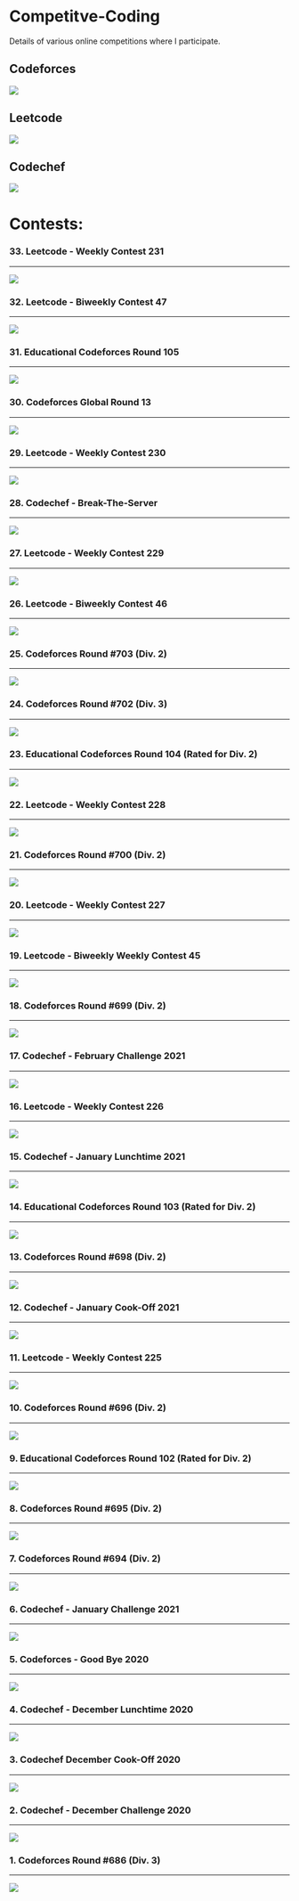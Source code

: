 # Competitve-Coding

Details of various online competitions where I participate.

<h2>Codeforces</h2>
<img src='https://github.com/harshitbhat/Competitve-Coding/blob/old/Screenshots/codeforces.jpeg'/>
<h2>Leetcode</h2>
<img src='https://github.com/harshitbhat/Competitve-Coding/blob/old/Screenshots/leetcode.jpeg' />
<h2>Codechef</h2>
<img src='https://github.com/harshitbhat/Competitve-Coding/blob/old/Screenshots/codechef.jpeg' />
<h1>Contests:</h1>
<h3>33. Leetcode - Weekly Contest 231</h3>
<hr>
<img src='https://github.com/harshitbhat/Competitve-Coding/blob/old/Screenshots/33.jpeg' />
<h3>32. Leetcode - Biweekly Contest 47</h3>
<hr>
<img src='https://github.com/harshitbhat/Competitve-Coding/blob/old/Screenshots/32.jpeg' />
<h3>31. Educational Codeforces Round 105</h3>
<hr>
<img src='https://github.com/harshitbhat/Competitve-Coding/blob/old/Screenshots/31.jpeg' />
<h3>30. Codeforces Global Round 13</h3>
<hr>
<img src='https://github.com/harshitbhat/Competitve-Coding/blob/old/Screenshots/30.jpeg' />
<h3>29. Leetcode - Weekly Contest 230</h3>
<hr>
<img src='https://github.com/harshitbhat/Competitve-Coding/blob/old/Screenshots/29.jpeg' />
<h3>28. Codechef - Break-The-Server</h3>
<hr>
<img src='https://github.com/harshitbhat/Competitve-Coding/blob/old/Screenshots/28.jpeg' />
<h3>27. Leetcode - Weekly Contest 229 </h3>
<hr>
<img src='https://github.com/harshitbhat/Competitve-Coding/blob/old/Screenshots/27.jpeg' />
<h3>26. Leetcode - Biweekly Contest 46</h3>
<hr>
<img src='https://github.com/harshitbhat/Competitve-Coding/blob/old/Screenshots/26.jpeg' />
<h3>25. Codeforces Round #703 (Div. 2)</h3>
<hr>
<img src='https://github.com/harshitbhat/Competitve-Coding/blob/old/Screenshots/25.jpeg' />
<h3>24. Codeforces Round #702 (Div. 3) </h3>
<hr>
<img src='https://github.com/harshitbhat/Competitve-Coding/blob/old/Screenshots/24.jpeg' />
<h3>23. Educational Codeforces Round 104 (Rated for Div. 2)</h3>
<hr>
<img src='https://github.com/harshitbhat/Competitve-Coding/blob/old/Screenshots/23.jpeg' />
<h3>22. Leetcode - Weekly Contest 228 </h3>
<hr>
<img src='https://github.com/harshitbhat/Competitve-Coding/blob/old/Screenshots/22.jpeg' />
<h3>21. Codeforces Round #700 (Div. 2)</h3>
<hr>
<img src='https://github.com/harshitbhat/Competitve-Coding/blob/old/Screenshots/21.jpeg' />
<h3>20. Leetcode - Weekly Contest 227</h3>
<hr>
<img src='https://github.com/harshitbhat/Competitve-Coding/blob/old/Screenshots/20.jpeg' />
<h3>19. Leetcode - Biweekly Weekly Contest 45</h3>
<hr>
<img src='https://github.com/harshitbhat/Competitve-Coding/blob/old/Screenshots/19.jpeg' />
<h3>18. Codeforces Round #699 (Div. 2)</h3>
<hr>
<img src='https://github.com/harshitbhat/Competitve-Coding/blob/old/Screenshots/18.jpeg' />
<h3>17. Codechef - February Challenge 2021</h3>
<hr>
<img src='https://github.com/harshitbhat/Competitve-Coding/blob/old/Screenshots/17.jpeg' />
<h3>16. Leetcode - Weekly Contest 226</h3>
<hr>
<img src='https://github.com/harshitbhat/Competitve-Coding/blob/old/Screenshots/16.jpeg' />
<h3>15. Codechef - January Lunchtime 2021</h3>
<hr>
<img src='https://github.com/harshitbhat/Competitve-Coding/blob/old/Screenshots/15.jpeg' />
<h3>14. Educational Codeforces Round 103 (Rated for Div. 2)</h3>
<hr>
<img src='https://github.com/harshitbhat/Competitve-Coding/blob/old/Screenshots/14.jpeg' />
<h3>13. Codeforces Round #698 (Div. 2)</h3>
<hr>
<img src='https://github.com/harshitbhat/Competitve-Coding/blob/old/Screenshots/13.jpeg' />
<h3>12. Codechef - January Cook-Off 2021</h3>
<hr>
<img src='https://github.com/harshitbhat/Competitve-Coding/blob/old/Screenshots/12.jpeg' />
<h3>11. Leetcode - Weekly Contest 225</h3>
<hr>
<img src='https://github.com/harshitbhat/Competitve-Coding/blob/old/Screenshots/11.jpeg' />
<h3>10. Codeforces Round #696 (Div. 2)</h3>
<hr>
<img src='https://github.com/harshitbhat/Competitve-Coding/blob/old/Screenshots/10.jpeg' />
<h3>9. Educational Codeforces Round 102 (Rated for Div. 2)</h3>
<hr>
<img src='https://github.com/harshitbhat/Competitve-Coding/blob/old/Screenshots/9.jpeg' />
<h3>8. Codeforces Round #695 (Div. 2)</h3>
<hr>
<img src='https://github.com/harshitbhat/Competitve-Coding/blob/old/Screenshots/8.jpeg' />
<h3>7. Codeforces Round #694 (Div. 2)</h3>
<hr>
<img src='https://github.com/harshitbhat/Competitve-Coding/blob/old/Screenshots/7.jpeg' />
<h3>6. Codechef - January Challenge 2021</h3>
<hr>
<img src='https://github.com/harshitbhat/Competitve-Coding/blob/old/Screenshots/6.jpeg' />
<h3>5. Codeforces - Good Bye 2020 </h3>
<hr>
<img src='https://github.com/harshitbhat/Competitve-Coding/blob/old/Screenshots/5.jpeg' />
<h3>4. Codechef - December Lunchtime 2020</h3>
<hr>
<img src='https://github.com/harshitbhat/Competitve-Coding/blob/old/Screenshots/4.jpeg' />
<h3>3. Codechef December Cook-Off 2020</h3>
<hr>
<img src='https://github.com/harshitbhat/Competitve-Coding/blob/old/Screenshots/3.jpeg' />
<h3>2. Codechef - December Challenge 2020</h3>
<hr>
<img src='https://github.com/harshitbhat/Competitve-Coding/blob/old/Screenshots/2.jpeg' />
<h3>1. Codeforces Round #686 (Div. 3)</h3>
<hr>
<img src='https://github.com/harshitbhat/Competitve-Coding/blob/old/Screenshots/1.jpeg' />
